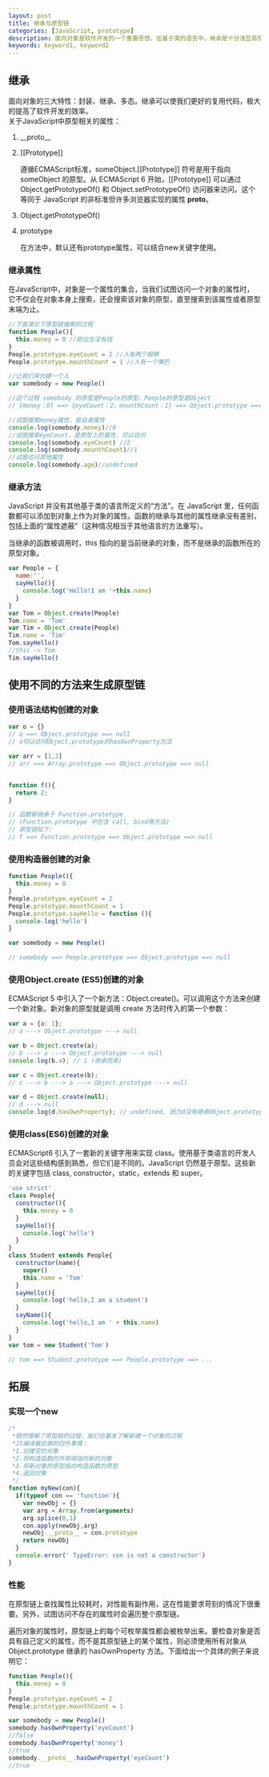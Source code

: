 ```yaml
---
layout: post
title: 继承与原型链
categories: [JavaScript, prototype]
description: 面向对象是软件开发的一个重要思想，在基于类的语言中，继承是十分浅显易懂的。本文将总结JavaScript中的一些原型链知识，并探讨如何基于原型实现继承。
keywords: keyword1, keyword2
---
```


## 继承
面向对象的三大特性：封装、继承、多态。继承可以使我们更好的复用代码，极大的提高了软件开发的效率。<br>
关于JavaScript中原型相关的属性：
1. \_\_proto\_\_  
2. [[Prototype]] 
    
    遵循ECMAScript标准，someObject.[[Prototype]] 符号是用于指向 someObject 的原型。从 ECMAScript 6 开始，[[Prototype]] 可以通过 Object.getPrototypeOf() 和 Object.setPrototypeOf() 访问器来访问。这个等同于 JavaScript 的非标准但许多浏览器实现的属性 __proto__。

3. Object.getPrototypeOf() 
4. prototype
   
    在方法中，默认还有prototype属性，可以结合new关键字使用。



### 继承属性
在JavaScript中，对象是一个属性的集合，当我们试图访问一个对象的属性时，它不仅会在对象本身上搜索，还会搜索该对象的原型，直至搜索到该属性或者原型末端为止。
```js
//下面演示下原型链搜索的过程
function People(){
  this.money = 0 //刚出生没有钱
}
People.prototype.eyeCount = 2 //人有两个眼睛
People.prototype.mounthCount = 1 //人有一个嘴巴

//让我们来创建一个人
var somebody = new People()

//这个过程 somebody 的原型是People的原型，People的原型是Object
// {money：0} ==> {eyeCount：2，mounthCount：1} ==> Object.prototype ==> null

//试图搜索money属性，是自身属性
console.log(somebody.money)//0
//试图搜索eyeCount，是原型上的属性，可以访问
console.log(somebody.eyeCount) //2
console.log(somebody.mounthCount)//1
//试图访问其他属性
console.log(somebody.age)//undefined
```

### 继承方法
JavaScript 并没有其他基于类的语言所定义的“方法”。在 JavaScript 里，任何函数都可以添加到对象上作为对象的属性。函数的继承与其他的属性继承没有差别，包括上面的“属性遮蔽”（这种情况相当于其他语言的方法重写）。

当继承的函数被调用时，this 指向的是当前继承的对象，而不是继承的函数所在的原型对象。

```js
var People = {
  name:'',
  sayHello(){
    console.log('Hello!I am '+this.name)
  }
}
var Tom = Object.create(People)
Tom.name = 'Tom'
var Tim = Object.create(People)
Tim.name = 'Tim'
Tom.sayHello()
//this -> Tom
Tim.sayHello()
```

## 使用不同的方法来生成原型链

### 使用语法结构创建的对象
```js
var o = {}
// o ==> Object.prototype ==> null
// o可以访问Object.prototype的hasOwnProperty方法

var arr = [1,2]
// arr ==> Array.prototype ==> Object.prototype ==> null


function f(){
  return 2;
}

// 函数都继承于 Function.prototype
// (Function.prototype 中包含 call, bind等方法)
// 原型链如下:
// f ==> Function.prototype ==> Object.prototype ==> null
```
### 使用构造器创建的对象
```js
function People(){
  this.money = 0 
}
People.prototype.eyeCount = 2 
People.prototype.mounthCount = 1
People.prototype.sayHello = function (){
  console.log('hello')
}

var somebody = new People()

// somebody ==> People.prototype ==> Object.prototype ==> null
```
### 使用Object.create (ES5)创建的对象
ECMAScript 5 中引入了一个新方法：Object.create()。可以调用这个方法来创建一个新对象。新对象的原型就是调用 create 方法时传入的第一个参数：
```js
var a = {a: 1}; 
// a ---> Object.prototype ---> null

var b = Object.create(a);
// b ---> a ---> Object.prototype ---> null
console.log(b.a); // 1 (继承而来)

var c = Object.create(b);
// c ---> b ---> a ---> Object.prototype ---> null

var d = Object.create(null);
// d ---> null
console.log(d.hasOwnProperty); // undefined, 因为d没有继承Object.prototype
```
### 使用class(ES6)创建的对象
ECMAScript6 引入了一套新的关键字用来实现 class。使用基于类语言的开发人员会对这些结构感到熟悉，但它们是不同的。JavaScript 仍然基于原型。这些新的关键字包括 class, constructor，static，extends 和 super。
```js
'use strict'
class People{
  constructor(){
    this.money = 0
  }
  sayHello(){
    console.log('hello')
  }
}
class Student extends People{
  constructor(name){
    super()
    this.name = 'Tom'
  }
  sayHello(){
    console.log('hello,I am a student')
  }
  sayName(){
    console.log('hello,I am ' + this.name)
  }
}
var tom = new Student('Tom')

// tom ==> Student.prototype ==> People.prototype ==> ...

```


## 拓展
### 实现一个new

```js
/*
 *既然理解了原型链的过程，我们也基本了解新建一个对象的过程
 *JS编译器会做的四件事情：
 *1.创建空的对象
 *2.将构造函数的作用域指向新的对象
 *3.将新对象的原型指向构造函数的原型
 *4.返回对象
 */
function myNew(con){
  if(typeof con == 'function'){
    var newObj = {}
    var arg = Array.from(arguments)
    arg.splice(0,1)
    con.apply(newObj,arg)
    newObj.__proto__ = con.prototype
    return newObj
  }
  console.error(' TypeError: con is not a constructor')
}

```


### 性能
在原型链上查找属性比较耗时，对性能有副作用，这在性能要求苛刻的情况下很重要。另外，试图访问不存在的属性时会遍历整个原型链。

遍历对象的属性时，原型链上的每个可枚举属性都会被枚举出来。要检查对象是否具有自己定义的属性，而不是其原型链上的某个属性，则必须使用所有对象从 Object.prototype 继承的 hasOwnProperty 方法。下面给出一个具体的例子来说明它：
```js
function People(){
  this.money = 0 
}
People.prototype.eyeCount = 2 
People.prototype.mounthCount = 1

var somebody = new People()
somebody.hasOwnProperty('eyeCount')
//false
somebody.hasOwnProperty('money')
//true
somebody.__proto__.hasOwnProperty('eyeCount')
//true
```